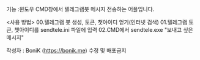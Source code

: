 <SendTele>
기능 :윈도우 CMD창에서 텔레그램봇 메시지 전송하는 어플입니다.


<사용 방법>
00.텔레그램 봇 생성, 토큰, 챗아이디 얻기(인터넷 검색)
01.텔레그램 토큰, 챗아이디를 sendtele.ini 파일에 입력
02.CMD에서 sendtele.exe "보내고 싶은 메시지"


작성자 : BoniK (https://bonik.me)
수정 및 배포금지
